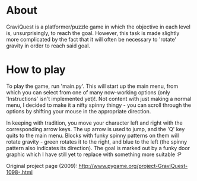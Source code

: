 # About

GraviQuest is a platformer/puzzle game in which the objective in each level is, unsurprisingly, to reach the goal. However, this task is made slightly more complicated by the fact that it will often be necessary to 'rotate' gravity in order to reach said goal.

# How to play

To play the game, run 'main.py'. This will start up the main menu, from which you can select from one of many now-working options (only 'Instructions' isn't implemented yet)!. Not content with just making a normal menu, I decided to make it a nifty spinny thingy - you can scroll through the options by shifting your mouse in the appropriate direction.

In keeping with tradition, you move your character left and right with the corresponding arrow keys. The up arrow is used to jump, and the 'Q' key quits to the main menu. Blocks with funky spinny patterns on them will rotate gravity - green rotates it to the right, and blue to the left (the spinny pattern also indicates its direction). The goal is marked out by a funky door graphic which I have still yet to replace with something more suitable :P

Original project page (2009): http://www.pygame.org/project-GraviQuest-1098-.html
